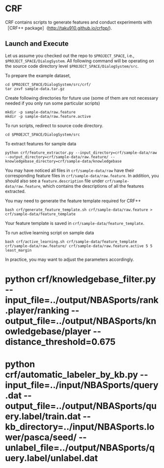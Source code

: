 CRF
==========

CRF contains scripts to generate features and conduct experiments with ［CRF++ package］(http://taku910.github.io/crfpp/).

Launch and Execute
----------

Let us assume you checked out the repo to `$PROJECT_SPACE`, i.e., `$PROJECT_SPACE/DialogSystem`.
All following command will be operating on the source code directory level `$PROJECT_SPACE/DialogSystem/src`.

To prepare the example dataset,

	cd $PROJECT_SPACE/DialogSystem/src/crf/
	tar zxvf sample-data.tar.gz

Create following directories for future use (some of them are not necessary needed if you only run some particular scripts)

	mkdir -p sample-data/raw.feature
	mkdir -p sample-data/raw.feature.active

To run scripts, redirect to source code directory.

	cd $PROEJCT_SPACE/DialogSystem/src

To extract features for sample data

	python crf/feature_extractor.py --input_directory=crf/sample-data/raw --output_directory=crf/sample-data/raw.feature/ --knowledgebase_directory=crf/sample-data/knowledgebase

You may have noticed all files in `crf/sample-data/raw` have their corresponding feature files in `crf/sample-data/raw.feature`.
In addition, you should also see a `feature.description` file under `crf/sample-data/raw.feature`, which contains the descriptions of all the features extracted.

You may need to generate the feature template required for CRF++
	
	bash crf/generate_feature_template.sh crf/sample-data/raw.feature > crf/sample-data/feature_template

Your feature template is saved in `crf/sample-data/feature_template`.

To run active learning script on sample data
	
	bash crf/active_learning.sh crf/sample-data/feature_template crf/sample-data/raw.feature/ crf/sample-data/raw.feature.active 5 5 least_margin

In practice, you may want to adjust the parameters accordingly.


#	python crf/knowledgebase_filter.py --input_file=../output/NBASports/rank.player/ranking --output_file=../output/NBASports/knowledgebase/player --distance_threshold=0.675
#	python crf/automatic_labeler_by_kb.py --input_file=../input/NBASports/query.dat --output_file=../output/NBASports/query.label/train.dat --kb_directory=../input/NBASports.lower/pasca/seed/ --unlabel_file=../output/NBASports/query.label/unlabel.dat
